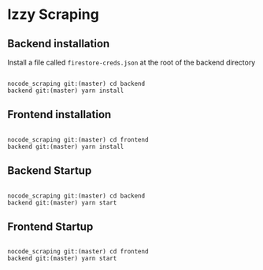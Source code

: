 # Izzy Scraping

## Backend installation

Install a file called `firestore-creds.json` at the root of the backend directory


```console

nocode_scraping git:(master) cd backend
backend git:(master) yarn install 

```

## Frontend installation

```console

nocode_scraping git:(master) cd frontend
backend git:(master) yarn install 

```

## Backend Startup

```console

nocode_scraping git:(master) cd backend
backend git:(master) yarn start 

```


## Frontend Startup

```console

nocode_scraping git:(master) cd frontend
backend git:(master) yarn start 

```